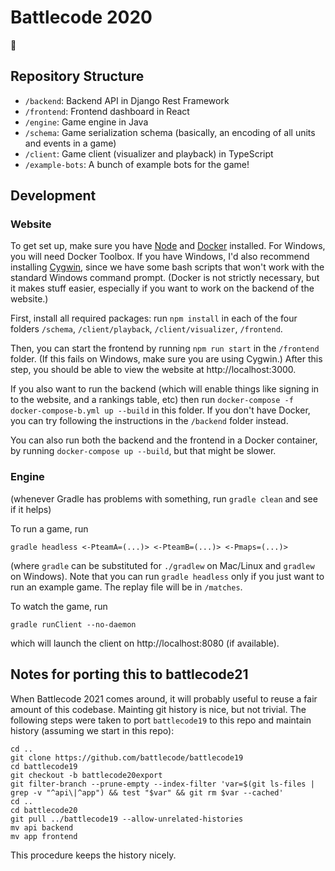 # Battlecode 2020

🐢

## Repository Structure

- `/backend`: Backend API in Django Rest Framework
- `/frontend`: Frontend dashboard in React
- `/engine`: Game engine in Java
- `/schema`: Game serialization schema (basically, an encoding of all units and events in a game)
- `/client`: Game client (visualizer and playback) in TypeScript
- `/example-bots`: A bunch of example bots for the game!

## Development

### Website

To get set up, make sure you have [Node](https://nodejs.org/en/download/) and [Docker](https://docs.docker.com/docker-for-mac/install/) installed. For Windows, you will need Docker Toolbox. If you have Windows, I'd also recommend installing [Cygwin](https://www.cygwin.com/), since we have some bash scripts that won't work with the standard Windows command prompt. (Docker is not strictly necessary, but it makes stuff easier, especially if you want to work on the backend of the website.)

First, install all required packages: run `npm install` in each of the four folders `/schema`, `/client/playback`, `/client/visualizer`, `/frontend`.

Then, you can start the frontend by running `npm run start` in the `/frontend` folder. (If this fails on Windows, make sure you are using Cygwin.) After this step, you should be able to view the website at http://localhost:3000.

If you also want to run the backend (which will enable things like signing in to the website, and a rankings table, etc) then run `docker-compose -f docker-compose-b.yml up --build` in this folder. If you don't have Docker, you can try following the instructions in the `/backend` folder instead.

You can also run both the backend and the frontend in a Docker container, by running `docker-compose up --build`, but that might be slower.

### Engine

(whenever Gradle has problems with something, run `gradle clean` and see if it helps)

To run a game, run

```
gradle headless <-PteamA=(...)> <-PteamB=(...)> <-Pmaps=(...)>
```

(where `gradle` can be substituted for `./gradlew` on Mac/Linux and `gradlew` on Windows). Note that you can run `gradle headless` only if you just want to run an example game. The replay file will be in `/matches`.

To watch the game, run

```
gradle runClient --no-daemon
```

which will launch the client on http://localhost:8080 (if available).

## Notes for porting this to battlecode21

When Battlecode 2021 comes around, it will probably useful to reuse a fair amount of this codebase. Mainting git history is nice, but not trivial. The following steps were taken to port `battlecode19` to this repo and maintain history (assuming we start in this repo):

```
cd ..
git clone https://github.com/battlecode/battlecode19
cd battlecode19
git checkout -b battlecode20export
git filter-branch --prune-empty --index-filter 'var=$(git ls-files | grep -v "^api\|^app") && test "$var" && git rm $var --cached'
cd ..
cd battlecode20
git pull ../battlecode19 --allow-unrelated-histories
mv api backend
mv app frontend
```

This procedure keeps the history nicely.

